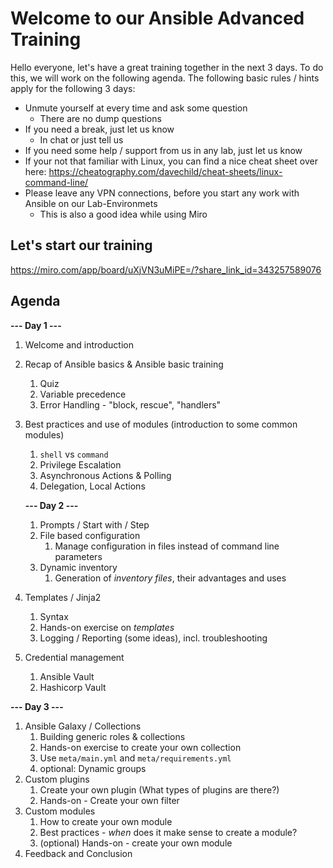 # Welcome to our Ansible Advanced Training

Hello everyone, let's have a great training together in the next 3 days. To do this, we will work on the following agenda.
The following basic rules / hints apply for the following 3 days:

- Unmute yourself at every time and ask some question
  - There are no dump questions
- If you need a break, just let us know
  - In chat or just tell us
- If you need some help / support from us in any lab, just let us know
- If your not that familiar with Linux, you can find a nice cheat sheet over here: https://cheatography.com/davechild/cheat-sheets/linux-command-line/
- Please leave any VPN connections, before you start any work with Ansible on our Lab-Environmets
  - This is also a good idea while using Miro

## Let's start our training

https://miro.com/app/board/uXjVN3uMiPE=/?share_link_id=343257589076

## Agenda

**--- Day 1 ---**

1. Welcome and introduction

2. Recap of Ansible basics & Ansible basic training

    1. Quiz
    2. Variable precedence
    3. Error Handling - "block, rescue", "handlers"

3. Best practices and use of modules (introduction to some common modules)
    1. `shell` vs `command`
    2. Privilege Escalation
    3. Asynchronous Actions & Polling
    4. Delegation, Local Actions

    **--- Day 2 ---**

    1. Prompts / Start with / Step
    2. File based configuration
        1. Manage configuration in files instead of command line parameters
    3. Dynamic inventory
        1. Generation of *inventory files*, their advantages and uses

4. Templates / Jinja2
    1. Syntax
    2. Hands-on exercise on *templates*
    3. Logging / Reporting (some ideas), incl. troubleshooting

5. Credential management
    1. Ansible Vault
    2. Hashicorp Vault

**--- Day 3 ---**

1. Ansible Galaxy / Collections
    1. Building generic roles & collections
    2. Hands-on exercise to create your own collection
    3. Use `meta/main.yml` and `meta/requirements.yml`
    4. optional: Dynamic groups
2. Custom plugins
    1. Create your own plugin (What types of plugins are there?)
    2. Hands-on - Create your own filter
3. Custom modules
    1. How to create your own module
    2. Best practices - *when* does it make sense to create a module?
    3. (optional) Hands-on - create your own module
4. Feedback and Conclusion
